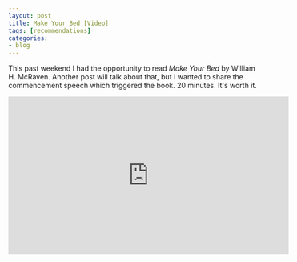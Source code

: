 ```yaml
---
layout: post
title: Make Your Bed [Video]
tags: [recommendations]
categories:
- blog
---
```


This past weekend I had the opportunity to read *Make Your Bed* by William H. McRaven. Another post will talk about that, but I wanted to share the commencement speech which triggered the book. 20 minutes. It's worth it.


<iframe width="560" height="315" src="https://www.youtube.com/embed/pxBQLFLei70" frameborder="0" allow="autoplay; encrypted-media" allowfullscreen></iframe>